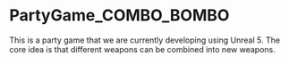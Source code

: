# PartyGame_COMBO_BOMBO
This is a party game that we are currently developing using Unreal 5. The core idea is that different weapons can be combined into new weapons. 
